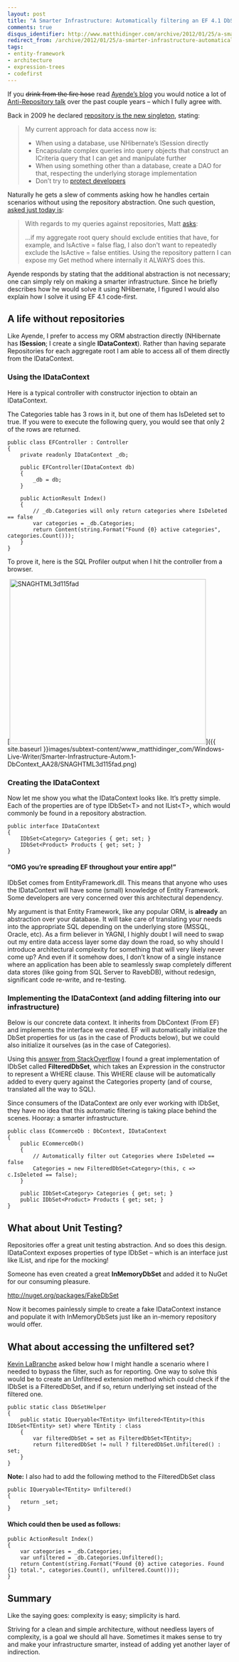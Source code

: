 ```yaml
---
layout: post
title: "A Smarter Infrastructure: Automatically filtering an EF 4.1 DbSet"
comments: true
disqus_identifier: http://www.matthidinger.com/archive/2012/01/25/a-smarter-infrastructure-automatically-filtering-an-ef-4-1-dbset.aspx
redirect_from: /archive/2012/01/25/a-smarter-infrastructure-automatically-filtering-an-ef-4-1-dbset.aspx/
tags: 
- entity-framework
- architecture
- expression-trees
- codefirst
---
```

If you ~~drink from the fire hose~~ read [Ayende’s blog](http://ayende.com/blog) you would notice a lot of [Anti-Repository talk](http://ayende.com/blog/search?q=repository+pattern) over the past couple years – which I fully agree with.

Back in 2009 he declared [repository is the new singleton](http://ayende.com/blog/3955/repository-is-the-new-singleton), stating:

> My current approach for data access now is:
>
> -   When using a database, use NHibernate’s ISession directly
> -   Encapsulate complex queries into query objects that construct an ICriteria query that I can get and manipulate further
> -   When using something other than a database, create a DAO for that, respecting the underlying storage implementation
> -   Don’t try to [protect developers](http://davybrion.com/blog/2009/04/educate-developers-instead-of-protecting-them/)

Naturally he gets a slew of comments asking how he handles certain scenarios without using the repository abstraction. One such question, [asked just today is](http://ayende.com/blog/153702/ask-ayende-handling-filtering):

> With regards to my queries against repositories, Matt [asks](http://ayende.com/blog/153058/northwind-starter-kit-review-data-access-review-thoughts?key=852c1fa5de554460b9a8b4fbc2e2843a#comment4):
>
> …if my aggregate root query should exclude entities that have, for example, and IsActive = false flag, I also don't want to repeatedly exclude the IsActive = false entities. Using the repository pattern I can expose my Get method where internally it ALWAYS does this.

Ayende responds by stating that the additional abstraction is not necessary; one can simply rely on making a smarter infrastructure. Since he briefly describes how he would solve it using NHibernate, I figured I would also explain how I solve it using EF 4.1 code-first.

A life without repositories
---------------------------

Like Ayende, I prefer to access my ORM abstraction directly (NHibernate has **ISession**; I create a single **IDataContext**). Rather than having separate Repositories for each aggregate root I am able to access all of them directly from the IDataContext.

### Using the IDataContext

Here is a typical controller with constructor injection to obtain an IDataContext.

The Categories table has 3 rows in it, but one of them has IsDeleted set to true. If you were to execute the following query, you would see that only 2 of the rows are returned.

``` brush:
public class EFController : Controller
{
    private readonly IDataContext _db;

    public EFController(IDataContext db)
    {
        _db = db;
    }

    public ActionResult Index()
    {
        // _db.Categories will only return categories where IsDeleted == false
        var categories = _db.Categories;
        return Content(string.Format("Found {0} active categories", categories.Count()));
    }
}
```

To prove it, here is the SQL Profiler output when I hit the controller from a browser.

[<img src="{{ site.baseurl }}images/subtext-content/www_matthidinger_com/Windows-Live-Writer/Smarter-Infrastructure-Autom.1-DbContext_AA28/SNAGHTML3d115fad_thumb.png" title="SNAGHTML3d115fad" alt="SNAGHTML3d115fad" width="441" height="370" />]({{ site.baseurl }}images/subtext-content/www_matthidinger_com/Windows-Live-Writer/Smarter-Infrastructure-Autom.1-DbContext_AA28/SNAGHTML3d115fad.png)

### Creating the IDataContext

Now let me show you what the IDataContext looks like. It’s pretty simple. Each of the properties are of type IDbSet&lt;T&gt; and not IList&lt;T&gt;, which would commonly be found in a repository abstraction.

``` brush:
public interface IDataContext
{
    IDbSet<Category> Categories { get; set; }
    IDbSet<Product> Products { get; set; }
}
```

#### “OMG you’re spreading EF throughout your entire app!”

IDbSet comes from EntityFramework.dll. This means that anyone who uses the IDataContext will have some (small) knowledge of Entity Framework. Some developers are very concerned over this architectural dependency.

My argument is that Entity Framework, like any popular ORM, is **already** an abstraction over your database. It will take care of translating your needs into the appropriate SQL depending on the underlying store (MSSQL, Oracle, etc). As a firm believer in YAGNI, I highly doubt I will need to swap out my entire data access layer some day down the road, so why should I introduce architectural complexity for something that will very likely never come up? And even if it somehow does, I don’t know of a single instance where an application has been able to seamlessly swap completely different data stores (like going from SQL Server to RavebDB), without redesign, significant code re-write, and re-testing.

### Implementing the IDataContext (and adding filtering into our infrastructure)

Below is our concrete data context. It inherits from DbContext (From EF) and implements the interface we created. EF will automatically initialize the DbSet properties for us (as in the case of Products below), but we could also initialize it ourselves (as in the case of Categories).

Using this [answer from StackOverflow](http://stackoverflow.com/questions/5676280/can-a-dbcontext-enforce-a-filter-policy) I found a great implementation of IDbSet called **FilteredDbSet**, which takes an Expression in the constructor to represent a WHERE clause. This WHERE clause will be automatically added to every query against the Categories property (and of course, translated all the way to SQL).

Since consumers of the IDataContext are only ever working with IDbSet, they have no idea that this automatic filtering is taking place behind the scenes. Hooray: a smarter infrastructure.

``` brush:
public class ECommerceDb : DbContext, IDataContext
{
    public ECommerceDb()
    {
        // Automatically filter out Categories where IsDeleted == false
        Categories = new FilteredDbSet<Category>(this, c => c.IsDeleted == false);
    }

    public IDbSet<Category> Categories { get; set; }
    public IDbSet<Product> Products { get; set; }
}
```

What about Unit Testing?
------------------------

Repositories offer a great unit testing abstraction. And so does this design. IDataContext exposes properties of type IDbSet – which is an interface just like IList, and ripe for the mocking!

Someone has even created a great **InMemoryDbSet** and added it to NuGet for our consuming pleasure.

<http://nuget.org/packages/FakeDbSet>

Now it becomes painlessly simple to create a fake IDataContext instance and populate it with InMemoryDbSets just like an in-memory repository would offer.

What about accessing the unfiltered set?
----------------------------------------

[Kevin LaBranche](http://twitter.com/klabranche) asked below how I might handle a scenario where I needed to bypass the filter, such as for reporting. One way to solve this would be to create an Unfiltered extension method which could check if the IDbSet is a FilteredDbSet, and if so, return underlying set instead of the filtered one.

``` brush:
public static class DbSetHelper
{
    public static IQueryable<TEntity> Unfiltered<TEntity>(this IDbSet<TEntity> set) where TEntity : class
    {
        var filteredDbSet = set as FilteredDbSet<TEntity>;
        return filteredDbSet != null ? filteredDbSet.Unfiltered() : set;
    }
}
```

**Note:** I also had to add the following method to the FilteredDbSet class

``` brush:
public IQueryable<TEntity> Unfiltered()
{
    return _set;
}
```

#### Which could then be used as follows:

``` brush:
public ActionResult Index()
{
    var categories = _db.Categories;
    var unfiltered = _db.Categories.Unfiltered();
    return Content(string.Format("Found {0} active categories. Found {1} total.", categories.Count(), unfiltered.Count()));
}
```

Summary
-------

Like the saying goes: complexity is easy; simplicity is hard.

Striving for a clean and simple architecture, without needless layers of complexity, is a goal we should all have. Sometimes it makes sense to try and make your infrastructure smarter, instead of adding yet another layer of indirection.

 

